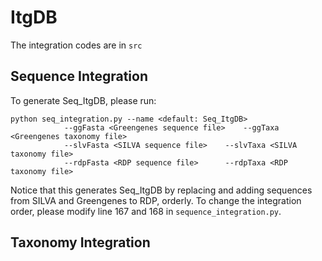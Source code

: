 # ItgDB
The integration codes are in ```src```

## Sequence Integration
To generate Seq_ItgDB, please run:
```
python seq_integration.py --name <default: Seq_ItgDB>
			--ggFasta <Greengenes sequence file> 	--ggTaxa <Greengenes taxonomy file>
			--slvFasta <SILVA sequence file>	--slvTaxa <SILVA taxonomy file>
			--rdpFasta <RDP sequence file> 		--rdpTaxa <RDP taxonomy file> 
```
Notice that this generates Seq_ItgDB by replacing and adding sequences from SILVA and Greengenes to RDP, orderly.
To change the integration order, please modify line 167 and 168 in ```sequence_integration.py```.

## Taxonomy Integration
